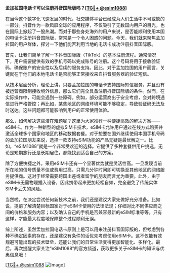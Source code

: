 **孟加拉国电话卡可以注册抖音国际版吗？[[TG💪+ @esim1088](https://t.me/s/esim1088)]**

在当今这个数字化飞速发展的时代，社交媒体平台已经成为人们生活中不可或缺的一部分。抖音作为一款风靡全球的应用程序，不仅吸引了无数国内用户的目光，也在国际上掀起了一股热潮。而对于那些身处海外的用户来说，是否能顺利使用本国的电话卡注册抖音国际版，常常是一个令人困惑的问题。今天，我们就来聚焦孟加拉国的用户群体，探讨一下他们能否利用当地的电话卡成功注册抖音国际版。

首先，让我们简单了解一下抖音国际版（TikTok）的基本注册流程。通常情况下，用户需要提供有效的手机号码以完成账号的注册。这个号码将用于接收验证码，确保账户的安全性以及后续的服务支持。因此，对于孟加拉国的用户而言，关键就在于他们的本地电话卡是否能够正常接收来自抖音服务器的验证短信。

从技术层面分析，理论上讲，只要孟加拉国的电话卡支持国际短信服务，并且没有被运营商限制接收境外信息，那么它们完全具备注册抖音国际版的条件。然而，在实际操作中，可能会遇到一些障碍。例如，部分运营商出于安全考虑，会对跨境通信进行严格管控；再比如，某些地区的网络环境可能不够稳定，导致验证码无法及时送达。这些问题都可能影响到用户的正常使用体验。

那么，如何解决这些潜在难题呢？这里为大家推荐一种便捷高效的解决方案——eSIM卡。作为一种新型的虚拟SIM卡技术，eSIM卡允许用户通过在线方式购买并激活全球多个国家和地区的移动数据套餐。对于想要在国外继续使用本国手机号码的孟加拉国朋友来说，选择一款支持eSIM功能的产品无疑是最优解之一。比如，“eSIM1088”就是一个非常受欢迎的选择。它提供了多种套餐供用户挑选，无论是短期旅行还是长期居住，都能找到适合自己的方案。

除了方便快捷之外，采用eSIM卡还有一个显著优势就是灵活性高。一旦发现当前所在地的信号质量不佳或费用过高，只需几分钟时间即可切换至其他地区的网络服务提供商。这对于经常需要跨国出差或者留学的朋友而言尤为重要。此外，由于eSIM卡无需物理插入设备，因此携带起来更加轻松自如，完全避免了传统实体SIM卡丢失的风险。

当然啦，在决定尝试任何新技术之前，我们还是建议大家先做好充分准备。比如说，提前了解清楚目标国家对于eSIM卡使用的法律法规；仔细对比不同供应商之间的价格和服务内容；以及确认自己的手机是否兼容最新的eSIM标准等等。只有这样，才能最大程度地保障整个过程顺利无误。

综上所述，虽然孟加拉国电话卡原则上是可以用来注册抖音国际版的，但考虑到各种不确定因素的存在，还是建议有条件的话优先考虑使用eSIM卡。这不仅能有效规避可能出现的技术壁垒，还能让我们的日常生活变得更加智能化、多样化。最后，再次提醒大家关注“eSIM1088”的官方频道，获取更多关于eSIM卡的知识与优惠信息哦！

[[TG💪+ @esim1088](https://t.me/s/esim1088) ![Image](https://i.postimg.cc/4NQfJmqS/Snipaste-2025-05-13-00-14-12.png)]